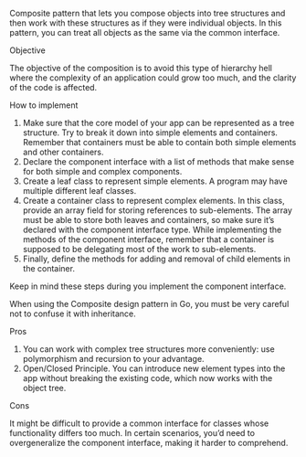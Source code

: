 Composite pattern that lets you compose objects into tree structures and then work with these structures as if they were individual objects.
In this pattern, you can treat all objects as the same via the common interface.

Objective

The objective of the composition is to avoid this type of hierarchy hell where the complexity of an application could grow too much, and the
clarity of the code is affected.

How to implement

1. Make sure that the core model of your app can be represented as a tree structure. Try to break it down into simple elements and
   containers. Remember that containers must be able to contain both simple elements and other containers.
2. Declare the component interface with a list of methods that make sense for both simple and complex components.
3. Create a leaf class to represent simple elements. A program may have multiple different leaf classes.
4. Create a container class to represent complex elements. In this class, provide an array field for storing references to sub-elements. The
   array must be able to store both leaves and containers, so make sure it’s declared with the component interface type. While implementing
   the methods of the component interface, remember that a container is supposed to be delegating most of the work to sub-elements.
5. Finally, define the methods for adding and removal of child elements in the container.

Keep in mind these steps during you implement the component interface.

When using the Composite design pattern in Go, you must be very careful not to confuse it with inheritance.

Pros

1. You can work with complex tree structures more conveniently: use polymorphism and recursion to your advantage.
2. Open/Closed Principle. You can introduce new element types into the app without breaking the existing code, which now works with the
   object tree.

Cons

It might be difficult to provide a common interface for classes whose functionality differs too much. In certain scenarios, you’d need to
overgeneralize the component interface, making it harder to comprehend.
